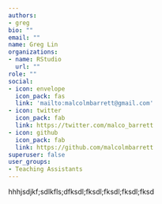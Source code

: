 ```yaml
---
authors:
- greg
bio: ""
email: ""
name: Greg Lin
organizations:
- name: RStudio
  url: ""
role: ""
social:
- icon: envelope
  icon_pack: fas
  link: 'mailto:malcolmbarrett@gmail.com'
- icon: twitter
  icon_pack: fab
  link: https://twitter.com/malco_barrett
- icon: github
  icon_pack: fab
  link: https://github.com/malcolmbarrett
superuser: false
user_groups:
- Teaching Assistants
---
```


hhhjsdjkf;sdlkfls;dfksdl;fksdl;fksdl;fksdl;fksd

